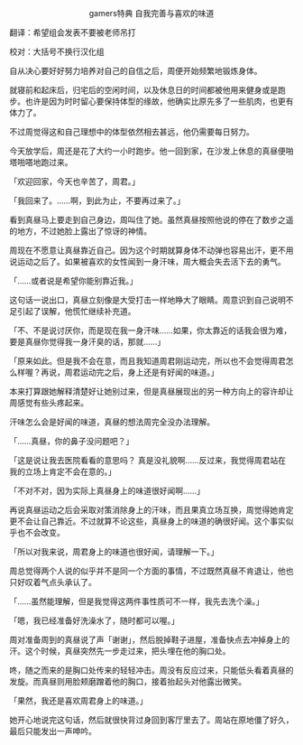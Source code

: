 <p align="center">gamers特典 自我完善与喜欢的味道</p>

翻译：希望组会发表不要被老师吊打

校对：大括号不换行汉化组

自从决心要好好努力培养对自己的自信之后，周便开始频繁地锻炼身体。

就寝前和起床后，归宅后的空闲时间，以及休息日的时间都被他用来健身或是跑步。也许是因为时时留心要保持体型的缘故，他确实比原先多了一些肌肉，也更有体力了。

不过周觉得这和自己理想中的体型依然相去甚远，他仍需要每日努力。

今天放学后，周还是花了大约一小时跑步。他一回到家，在沙发上休息的真昼便啪塔啪嗒地跑过来。

「欢迎回家，今天也辛苦了，周君。」

「我回来了。……啊，到此为止，不要再过来了。」

看到真昼马上要走到自己身边，周叫住了她。虽然真昼按照他说的停在了数步之遥的地方，不过她脸上露出了惊讶的神情。

周现在不愿意让真昼靠近自己。因为这个时期就算身体不动弹也容易出汗，更不用说运动之后了。如果被喜欢的女性闻到一身汗味，周大概会失去活下去的勇气。

「……或者说是希望你能别靠近我。」

这句话一说出口，真昼立刻像是大受打击一样地睁大了眼睛。周意识到自己说明不足引起了误解，他慌忙继续补充道。

「不、不是说讨厌你，而是现在我一身汗味……如果，你太靠近的话我会很为难，要是真昼你觉得我一身汗臭的话，那就……」

「原来如此。但是我不会在意，而且我知道周君刚运动完，所以也不会觉得周君怎么样喔？再说，周君运动完之后，身上还是有好闻的味道。」

本来打算跟她解释清楚好让她别过来，但是真昼展现出的另一种方向上的容许却让周感觉有些头疼起来。

汗味怎么会是好闻的味道，真昼的想法周完全没办法理解。

「……真昼，你的鼻子没问题吧？」

「这是说让我去医院看看的意思吗？ 真是没礼貌啊……反过来，我觉得周君站在我的立场上肯定不会在意的。」

「不对不对，因为实际上真昼身上的味道很好闻啊……」

再说真昼运动之后会采取对策消除身上的汗味，而且果真立场互换，周觉得她肯定更不会让自己靠近。不过就算不论这些，真昼身上的味道的确很好闻。这个事实似乎也不会改变。

「所以对我来说，周君身上的味道也很好闻，请理解一下。」

周总觉得两个人说的似乎并不是同一个方面的事情，不过既然真昼不肯退让，他也只好叹着气点头承认了。

「……虽然能理解，但是我觉得这两件事性质可不一样，我先去洗个澡。」

「嗯，我已经准备好洗澡水了，随时都可以喔。」

周对准备周到的真昼说了声「谢谢」，然后脱掉鞋子进屋，准备快点去冲掉身上的汗。这个时候，真昼突然先一步走过来，把头埋在他的胸口处。

咚，随之而来的是胸口处传来的轻轻冲击。周没有反应过来，只能低头看着真昼的发旋。而真昼则用脸颊磨蹭着他的胸口，接着抬起头对他露出微笑。

「果然，我还是喜欢周君身上的味道。」

她开心地说完这句话，然后就很快背过身回到客厅里去了。周站在原地僵了好久，最后只能发出一声呻吟。

